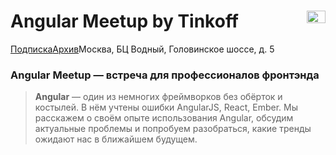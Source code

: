 <h1>
  Angular Meetup by Tinkoff
  <img src="https://meetup.tinkoff.ru/assets/images/event/logo_angular.svg" width="30" height="20" style="float: right" />
</h1>
<a href="https://meetup.tinkoff.ru/#subscription" target="_blank" style="float: left">Подписка</a>
<a href="https://meetup.tinkoff.ru/#archive" target="_blank" style="float: left">Архив</a>
Москва, БЦ Водный, Головинское шоссе, д. 5

### Angular Meetup — встреча для профессионалов фронтэнда

> **Angular** — один из немногих фреймворков без обёрток и костылей. В нём учтены ошибки AngularJS, React, Ember. Мы расскажем о своём опыте использования Angular, обсудим актуальные проблемы и попробуем разобраться, какие тренды ожидают нас в ближайшем будущем.
